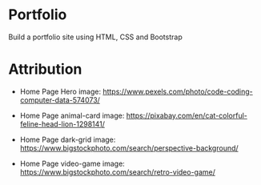 # Portfolio
Build a portfolio site using HTML, CSS and Bootstrap

# Attribution
- Home Page Hero image: 
https://www.pexels.com/photo/code-coding-computer-data-574073/ 

- Home Page animal-card image:
https://pixabay.com/en/cat-colorful-feline-head-lion-1298141/
- Home Page dark-grid image: 
https://www.bigstockphoto.com/search/perspective-background/

- Home Page video-game image:
https://www.bigstockphoto.com/search/retro-video-game/